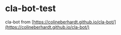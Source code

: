 # cla-bot-test
cla-bot from [https://colineberhardt.github.io/cla-bot/](https://colineberhardt.github.io/cla-bot/)
